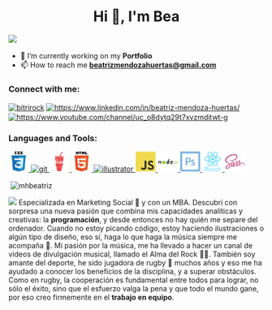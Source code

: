 <h1 align="center">Hi 👋, I'm Bea </h1>
<div align="left"> <img src="https://user-images.githubusercontent.com/81681226/126034574-42d0bfcc-eb9c-4bda-b95c-0e7fb5fe020f.jpg" width=200px heigth=200px></div> 

- 🔭 I’m currently working on my **Portfolio**
- 📫 How to reach me **beatrizmendozahuertas@gmail.com** 


  
<h3 align="left">Connect with me:</h3>
<p align="left">
<a href="https://twitter.com/bitrirock" target="blank"><img align="center" src="https://raw.githubusercontent.com/rahuldkjain/github-profile-readme-generator/master/src/images/icons/Social/twitter.svg" alt="bitrirock" height="30" width="40" /></a>
<a href="https://linkedin.com/in/https://www.linkedin.com/in/beatriz-mendoza-huertas/" target="blank"><img align="center" src="https://raw.githubusercontent.com/rahuldkjain/github-profile-readme-generator/master/src/images/icons/Social/linked-in-alt.svg" alt="https://www.linkedin.com/in/beatriz-mendoza-huertas/" height="30" width="40" /></a>
<a href="https://www.youtube.com/c/https://www.youtube.com/channel/uc_o8dytq29t7xvzmditwt-g" target="blank"><img align="center" src="https://raw.githubusercontent.com/rahuldkjain/github-profile-readme-generator/master/src/images/icons/Social/youtube.svg" alt="https://www.youtube.com/channel/uc_o8dytq29t7xvzmditwt-g" height="30" width="40" /></a>
</p>

<h3 align="left">Languages and Tools:</h3>
<p align="left"> <a href="https://www.w3schools.com/css/" target="_blank"> <img src="https://raw.githubusercontent.com/devicons/devicon/master/icons/css3/css3-original-wordmark.svg" alt="css3" width="40" height="40"/> </a> <a href="https://git-scm.com/" target="_blank"> <img src="https://www.vectorlogo.zone/logos/git-scm/git-scm-icon.svg" alt="git" width="40" height="40"/> </a> <a href="https://gulpjs.com" target="_blank"> <img src="https://raw.githubusercontent.com/devicons/devicon/master/icons/gulp/gulp-plain.svg" alt="gulp" width="40" height="40"/> </a> <a href="https://www.w3.org/html/" target="_blank"> <img src="https://raw.githubusercontent.com/devicons/devicon/master/icons/html5/html5-original-wordmark.svg" alt="html5" width="40" height="40"/> </a> <a href="https://www.adobe.com/in/products/illustrator.html" target="_blank"> <img src="https://www.vectorlogo.zone/logos/adobe_illustrator/adobe_illustrator-icon.svg" alt="illustrator" width="40" height="40"/> </a> <a href="https://developer.mozilla.org/en-US/docs/Web/JavaScript" target="_blank"> <img src="https://raw.githubusercontent.com/devicons/devicon/master/icons/javascript/javascript-original.svg" alt="javascript" width="40" height="40"/> </a> <a href="https://nodejs.org" target="_blank"> <img src="https://raw.githubusercontent.com/devicons/devicon/master/icons/nodejs/nodejs-original-wordmark.svg" alt="nodejs" width="40" height="40"/> </a> <a href="https://www.photoshop.com/en" target="_blank"> <img src="https://raw.githubusercontent.com/devicons/devicon/master/icons/photoshop/photoshop-line.svg" alt="photoshop" width="40" height="40"/> </a> <a href="https://reactjs.org/" target="_blank"> <img src="https://raw.githubusercontent.com/devicons/devicon/master/icons/react/react-original-wordmark.svg" alt="react" width="40" height="40"/> </a> <a href="https://sass-lang.com" target="_blank"> <img src="https://raw.githubusercontent.com/devicons/devicon/master/icons/sass/sass-original.svg" alt="sass" width="40" height="40"/> </a> </p>


<p>&nbsp;<img align="center" src="https://github-readme-stats.vercel.app/api?username=mhbeatriz&show_icons=true&locale=en" alt="mhbeatriz" /></p>

<img src="https://user-images.githubusercontent.com/81681226/126030632-be22c9d0-f565-459b-bc46-00c9442b65da.png" width=600px heigth=600px> 
Especializada en Marketing Social 🌱 y con un MBA. Descubrí con sorpresa una nueva pasión que combina mis capacidades analíticas y creativas: la <strong>programación</strong>, y desde entonces no hay quién me separe del ordenador. 
Cuando no estoy picando código, estoy haciendo ilustraciones o algún tipo de diseño, eso sí, haga lo que haga la música siempre me acompaña 🎸. Mi pasión por la música, me ha llevado a hacer un canal de videos de divulgación musical, llamado el Alma del Rock 🤟🏻. También soy amante del deporte, he sido jugadora de rugby 🏉 muchos años y eso me ha ayudado a conocer los beneficios de la disciplina, y a superar obstáculos. 
Como en rugby, la cooperación es fundamental entre todos para lograr, no sólo el éxito, sino que el esfuerzo valga la pena y que todo el mundo gane, por eso creo firmemente en el <strong>trabajo en equipo</strong>.

